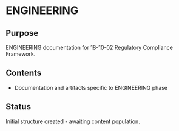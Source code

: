 # ENGINEERING

## Purpose
ENGINEERING documentation for 18-10-02 Regulatory Compliance Framework.

## Contents
- Documentation and artifacts specific to ENGINEERING phase

## Status
Initial structure created - awaiting content population.
